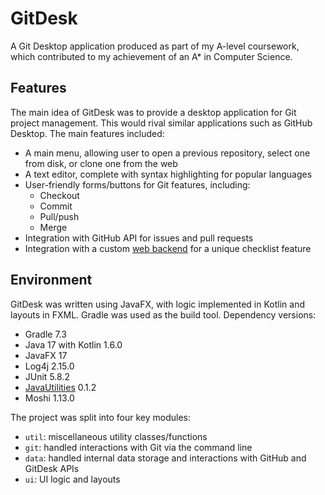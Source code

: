 # GitDesk
A Git Desktop application produced as part of my A-level coursework, which contributed to my achievement of an A* in Computer Science. 

## Features
The main idea of GitDesk was to provide a desktop application for Git project management. This would rival similar applications such as GitHub Desktop. The main features included:

- A main menu, allowing user to open a previous repository, select one from disk, or clone one from the web
- A text editor, complete with syntax highlighting for popular languages
- User-friendly forms/buttons for Git features, including:
  - Checkout
  - Commit
  - Pull/push
  - Merge
- Integration with GitHub API for issues and pull requests
- Integration with a custom [web backend](https://github.com/Harleyoc1/GitDesk-Backend) for a unique checklist feature

## Environment
GitDesk was written using JavaFX, with logic implemented in Kotlin and layouts in FXML. Gradle was used as the build tool. Dependency versions:

- Gradle 7.3
- Java 17 with Kotlin 1.6.0
- JavaFX 17
- Log4j 2.15.0
- JUnit 5.8.2
- [JavaUtilities](https://github.com/Harleyoc1/JavaUtilities) 0.1.2
- Moshi 1.13.0

The project was split into four key modules: 

- `util`: miscellaneous utility classes/functions
- `git`: handled interactions with Git via the command line
- `data`: handled internal data storage and interactions with GitHub and GitDesk APIs
- `ui`: UI logic and layouts

